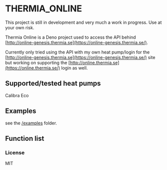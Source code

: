 # THERMIA_ONLINE

This project is still in development and very much a work in progress. Use at your own risk.

Thermia Online is a Deno project used to access the API behind
[http://online-genesis.thermia.se](https://online-genesis.thermia.se/).

Currently only tried using the API with my own heat pump/login for the
[http://online-genesis.thermia.se](https://online-genesis.thermia.se/) site but working on supporting the
[http://online.thermia.se](https://online.thermia.se/) login as well.

## Supported/tested heat pumps

Calibra Eco

## Examples

see the [/examples](/examples) folder.

## Function list

### License

MIT
